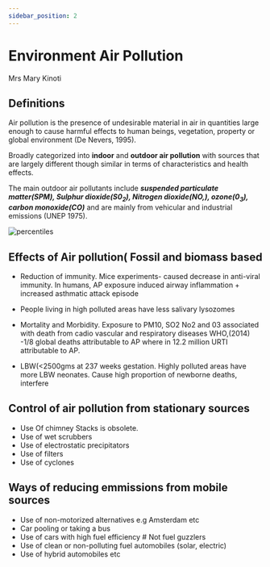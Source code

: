 ```yaml
---
sidebar_position: 2
---
```


# Environment Air Pollution

Mrs Mary Kinoti

## Definitions

Air pollution is the presence of undesirable material in air in quantities large enough to cause harmful effects to human beings, vegetation, property or global environment (De Nevers, 1995).

Broadly categorized into **indoor** and **outdoor air pollution** with sources that are largely different though similar in terms of characteristics and health effects.

The main outdoor air pollutants include **_suspended particulate matter(SPM), Sulphur dioxide(S0<sub>2</sub>), Nitrogen dioxide(NO,), ozone(0<sub>3</sub>), carbon monoxide(CO)_** and are mainly from vehicular and industrial emissions (UNEP 1975).

<div style={{ display: 'flex', justifyContent: 'center' }}>
  <img src="https://i.imgur.com/KH8ZbVo.png" alt="percentiles" />
</div>

## Effects of Air pollution( Fossil and biomass based

- Reduction of immunity. Mice experiments- caused decrease in anti-viral immunity. In humans, AP exposure induced airway inflammation + increased asthmatic attack episode

- People living in high polluted areas have less salivary lysozomes

- Mortality and Morbidity. Exposure to PM10, SO2 No2 and 03 associated with death from cadio vascular and respiratory diseases WHO,(2014) -1/8 global deaths attributable to AP where in 12.2 million URTI attributable to AP.

- LBW(<2500gms at 237 weeks gestation. Highly polluted areas have more LBW neonates. Cause high proportion of newborne deaths, interfere

## Control of air pollution from stationary sources

- Use Of chimney Stacks is obsolete.
- Use of wet scrubbers
- Use of electrostatic precipitators
- Use of filters
- Use of cyclones

## Ways of reducing emmissions from mobile sources

- Use of non-motorized alternatives e.g Amsterdam etc
- Car pooling or taking a bus
- Use of cars with high fuel efficiency # Not fuel guzzlers
- Use of clean or non-polluting fuel automobiles (solar, electric)
- Use of hybrid automobiles etc
